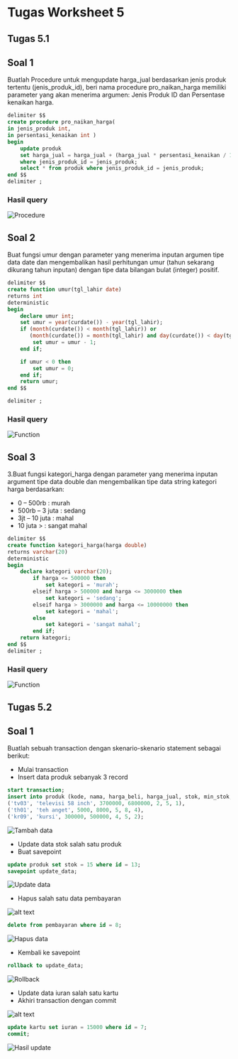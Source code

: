 # Tugas Worksheet 5

## Tugas 5.1
## Soal 1
Buatlah Procedure untuk mengupdate harga_jual berdasarkan jenis produk tertentu (jenis_produk_id), beri nama procedure pro_naikan_harga memiliki parameter yang akan menerima argumen: Jenis Produk ID dan Persentase kenaikan harga.

```sql
delimiter $$
create procedure pro_naikan_harga(
in jenis_produk int,
in persentasi_kenaikan int )
begin
    update produk
    set harga_jual = harga_jual + (harga_jual * persentasi_kenaikan / 100)
    where jenis_produk_id = jenis_produk;
    select * from produk where jenis_produk_id = jenis_produk;
end $$
delimiter ;
```
### Hasil query
![Procedure](image/1.png)


## Soal 2
Buat fungsi umur dengan parameter yang menerima inputan argumen tipe data date dan mengembalikan hasil perhitungan umur (tahun sekarang dikurang tahun inputan) dengan tipe data bilangan bulat (integer) positif.

```sql
delimiter $$
create function umur(tgl_lahir date)
returns int
deterministic
begin
    declare umur int;
    set umur = year(curdate()) - year(tgl_lahir);
    if (month(curdate()) < month(tgl_lahir)) or 
       (month(curdate()) = month(tgl_lahir) and day(curdate()) < day(tgl_lahir)) then
        set umur = umur - 1;
    end if;

    if umur < 0 then
        set umur = 0;
    end if;
    return umur;
end $$

delimiter ;
```
### Hasil query
![Function](image/2.png)


## Soal 3
3.Buat fungsi kategori_harga dengan parameter yang menerima inputan argument tipe data double dan mengembalikan tipe data string kategori harga berdasarkan: 
- 0 – 500rb : murah
- 500rb – 3 juta : sedang
- 3jt – 10 juta : mahal 
- 10 juta > : sangat mahal

```sql
delimiter $$
create function kategori_harga(harga double)
returns varchar(20)
deterministic
begin
    declare kategori varchar(20);
        if harga <= 500000 then
            set kategori = 'murah';
        elseif harga > 500000 and harga <= 3000000 then
            set kategori = 'sedang';
        elseif harga > 3000000 and harga <= 10000000 then
            set kategori = 'mahal';
        else
            set kategori = 'sangat mahal';
        end if;
    return kategori;
end $$
delimiter ;
```
### Hasil query
![Function](image/3.png)


## Tugas 5.2
## Soal 1
Buatlah sebuah transaction dengan skenario-skenario statement sebagai berikut:
- Mulai transaction
- Insert data produk sebanyak 3 record

```sql
start transaction;
insert into produk (kode, nama, harga_beli, harga_jual, stok, min_stok, jenis_produk_id) values
('tv03', 'televisi 58 inch', 3700000, 6800000, 2, 5, 1),
('th01', 'teh anget', 5000, 8000, 5, 8, 4),
('kr09', 'kursi', 300000, 500000, 4, 5, 2);
```
![Tambah data](image/4.png)


- Update data stok salah satu produk
- Buat savepoint
```sql
update produk set stok = 15 where id = 13;
savepoint update_data;
```
![Update data](image/5.png)


- Hapus salah satu data pembayaran

![alt text](image/6.png)
```sql
delete from pembayaran where id = 8;
```
![Hapus data](image/7.png)


- Kembali ke savepoint
```sql
rollback to update_data;
```
![Rollback](image/8.png)


- Update data iuran salah satu kartu
- Akhiri transaction dengan commit

![alt text](image/9.png)
```sql
update kartu set iuran = 15000 where id = 7;
commit;
```
![Hasil update](image/10.png)